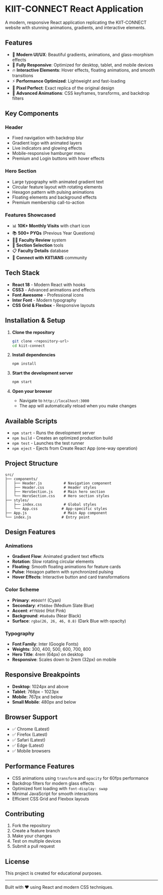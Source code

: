 # KIIT-CONNECT React Application

A modern, responsive React application replicating the KIIT-CONNECT website with stunning animations, gradients, and interactive elements.

## Features

- 🎨 **Modern UI/UX**: Beautiful gradients, animations, and glass-morphism effects
- 📱 **Fully Responsive**: Optimized for desktop, tablet, and mobile devices
- 🔥 **Interactive Elements**: Hover effects, floating animations, and smooth transitions
- ⚡ **Performance Optimized**: Lightweight and fast-loading
- 🎯 **Pixel Perfect**: Exact replica of the original design
- 🌟 **Advanced Animations**: CSS keyframes, transforms, and backdrop filters

## Key Components

### Header
- Fixed navigation with backdrop blur
- Gradient logo with animated layers
- Live indicators and glowing effects
- Mobile-responsive hamburger menu
- Premium and Login buttons with hover effects

### Hero Section
- Large typography with animated gradient text
- Circular feature layout with rotating elements
- Hexagon pattern with pulsing animations
- Floating elements and background effects
- Premium membership call-to-action

### Features Showcased
- 📊 **10K+ Monthly Visits** with chart icon
- 📚 **500+ PYQs** (Previous Year Questions)
- 👨‍🏫 **Faculty Review** system
- 🎯 **Section Selection** tools
- 📋 **Faculty Details** database
- 🤝 **Connect with KIITIANS** community

## Tech Stack

- **React 18** - Modern React with hooks
- **CSS3** - Advanced animations and effects
- **Font Awesome** - Professional icons
- **Inter Font** - Modern typography
- **CSS Grid & Flexbox** - Responsive layouts

## Installation & Setup

1. **Clone the repository**
   ```bash
   git clone <repository-url>
   cd kiit-connect
   ```

2. **Install dependencies**
   ```bash
   npm install
   ```

3. **Start the development server**
   ```bash
   npm start
   ```

4. **Open your browser**
   - Navigate to `http://localhost:3000`
   - The app will automatically reload when you make changes

## Available Scripts

- `npm start` - Runs the development server
- `npm build` - Creates an optimized production build
- `npm test` - Launches the test runner
- `npm eject` - Ejects from Create React App (one-way operation)

## Project Structure

```
src/
├── components/
│   ├── Header.js          # Navigation component
│   ├── Header.css         # Header styles
│   ├── HeroSection.js     # Main hero section
│   └── HeroSection.css    # Hero section styles
├── styles/
│   ├── index.css          # Global styles
│   └── App.css           # App-specific styles
├── App.js                 # Main App component
└── index.js              # Entry point
```

## Design Features

### Animations
- **Gradient Flow**: Animated gradient text effects
- **Rotation**: Slow rotating circular elements
- **Floating**: Smooth floating animations for feature cards
- **Pulse**: Hexagon pattern with synchronized pulsing
- **Hover Effects**: Interactive button and card transformations

### Color Scheme
- **Primary**: `#00d4ff` (Cyan)
- **Secondary**: `#7b68ee` (Medium Slate Blue)
- **Accent**: `#ff6b9d` (Hot Pink)
- **Background**: `#0a0a0a` (Near Black)
- **Surface**: `rgba(26, 26, 46, 0.8)` (Dark Blue with opacity)

### Typography
- **Font Family**: Inter (Google Fonts)
- **Weights**: 300, 400, 500, 600, 700, 800
- **Hero Title**: 4rem (64px) on desktop
- **Responsive**: Scales down to 2rem (32px) on mobile

## Responsive Breakpoints

- **Desktop**: 1024px and above
- **Tablet**: 768px - 1023px
- **Mobile**: 767px and below
- **Small Mobile**: 480px and below

## Browser Support

- ✅ Chrome (Latest)
- ✅ Firefox (Latest)
- ✅ Safari (Latest)
- ✅ Edge (Latest)
- ✅ Mobile browsers

## Performance Features

- CSS animations using `transform` and `opacity` for 60fps performance
- Backdrop filters for modern glass effects
- Optimized font loading with `font-display: swap`
- Minimal JavaScript for smooth interactions
- Efficient CSS Grid and Flexbox layouts

## Contributing

1. Fork the repository
2. Create a feature branch
3. Make your changes
4. Test on multiple devices
5. Submit a pull request

## License

This project is created for educational purposes.

---

Built with ❤️ using React and modern CSS techniques.